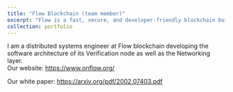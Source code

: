 ```yaml
---
title: "Flow Blockchain (team member)"
excerpt: "Flow is a fast, secure, and developer-friendly blockchain built to support the next generation of games, apps, and the digital assets that power them."
collection: portfolio
---
```


I am a distributed systems engineer at Flow blockchain developing the software architecture of its Verification node as well as the Networking layer.  
Our website: https://www.onflow.org/

Our white paper: https://arxiv.org/pdf/2002.07403.pdf
